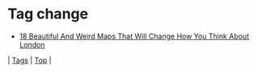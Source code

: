 <!--
title: Tag change
date: 2020-06-28T15:00:41.146Z
tags:
-->
# Tag change

 * [18 Beautiful And Weird Maps That Will Change How You Think About London](118940051457.md)

| [Tags](tags.md) | [Top](index.md) |
